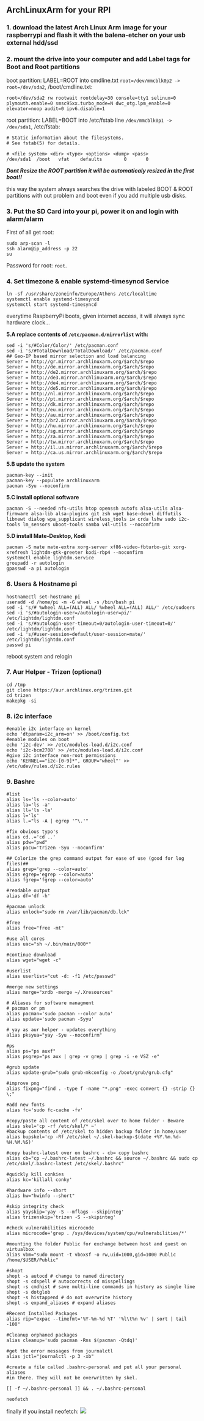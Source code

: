 ## ArchLinuxArm for your RPI

### 1. download the latest Arch Linux Arm image for your raspberrypi and flash it with the balena-etcher on your usb external hdd/ssd

### 2. mount the drive into your computer and add Label tags for Boot and Root partitions

boot partition: LABEL=ROOT into cmdline.txt `root=/dev/mmcblk0p2 -> root=/dev/sda2`, /boot/cmdline.txt:
```
root=/dev/sda2 rw rootwait rootdelay=30 console=tty1 selinux=0 plymouth.enable=0 smsc95xx.turbo_mode=N dwc_otg.lpm_enable=0 elevator=noop audit=0 ipv6.disable=1
```

root partition: LABEL=BOOT into /etc/fstab line `/dev/mmcblk0p1 -> /dev/sda1`, /etc/fstab:
```
# Static information about the filesystems.
# See fstab(5) for details.

# <file system> <dir> <type> <options> <dump> <pass>
/dev/sda1  /boot   vfat    defaults        0       0
```
***Dont Resize the ROOT partition it will be automaticaly resized in the first boot!!***

this way the system always searches the drive with labeled BOOT & ROOT partitions with out problem and boot even if you add multiple usb disks.

### 3. Put the SD Card into your pi, power it on and login with alarm/alarm
First of all get root:
```
sudo arp-scan -l
ssh alarm@ip_address -p 22
su
```
Password for root: `root`.

### 4. Set timezone & enable systemd-timesyncd Service
```
ln -sf /usr/share/zoneinfo/Europe/Athens /etc/localtime
systemctl enable systemd-timesyncd
systemctl start systemd-timesyncd
```
everytime RaspberryPi boots, given internet access, it will always sync hardware clock...

**5.A replace contents of `/etc/pacman.d/mirrorlist` with:**
```
sed -i 's/#Color/Color/' /etc/pacman.conf
sed -i 's/#TotalDownload/TotalDownload/' /etc/pacman.conf
## Geo-IP based mirror selection and load balancing
Server = http://gr.mirror.archlinuxarm.org/$arch/$repo
Server = http://de.mirror.archlinuxarm.org/$arch/$repo
Server = http://de2.mirror.archlinuxarm.org/$arch/$repo
Server = http://de3.mirror.archlinuxarm.org/$arch/$repo
Server = http://de4.mirror.archlinuxarm.org/$arch/$repo
Server = http://de5.mirror.archlinuxarm.org/$arch/$repo
Server = http://nl.mirror.archlinuxarm.org/$arch/$repo
Server = http://pt.mirror.archlinuxarm.org/$arch/$repo
Server = http://dk.mirror.archlinuxarm.org/$arch/$repo
Server = http://eu.mirror.archlinuxarm.org/$arch/$repo
Server = http://au.mirror.archlinuxarm.org/$arch/$repo
Server = http://br2.mirror.archlinuxarm.org/$arch/$repo
Server = http://hu.mirror.archlinuxarm.org/$arch/$repo
Server = http://sg.mirror.archlinuxarm.org/$arch/$repo
Server = http://za.mirror.archlinuxarm.org/$arch/$repo
Server = http://tw.mirror.archlinuxarm.org/$arch/$repo
Server = http://il.us.mirror.archlinuxarm.org/$arch/$repo
Server = http://ca.us.mirror.archlinuxarm.org/$arch/$repo
```

**5.B update the system**
```
pacman-key --init
pacman-key --populate archlinuxarm
pacman -Syu --noconfirm
```
**5.C install optional software**
```
pacman -S --needed nfs-utils htop openssh autofs alsa-utils alsa-firmware alsa-lib alsa-plugins git zsh wget base-devel diffutils libnewt dialog wpa_supplicant wireless_tools iw crda lshw sudo i2c-tools lm_sensors uboot-tools samba v4l-utils --noconfirm
```
**5.D install Mate-Desktop, Kodi**
```
pacman -S mate mate-extra xorg-server xf86-video-fbturbo-git xorg-xrefresh lightdm-gtk-greeter kodi-rbp4 --noconfirm
systemctl enable lightdm.service
groupadd -r autologin
gpasswd -a pi autologin
```
### 6. Users & Hostname pi
```
hostnamectl set-hostname pi
useradd -d /home/pi -m -G wheel -s /bin/bash pi
sed -i 's/# %wheel ALL=(ALL) ALL/ %wheel ALL=(ALL) ALL/' /etc/sudoers
sed -i 's/#autologin-user=/autologin-user=pi/' /etc/lightdm/lightdm.conf
sed -i 's/#autologin-user-timeout=0/autologin-user-timeout=0/' /etc/lightdm/lightdm.conf
sed -i 's/#user-session=default/user-session=mate/' /etc/lightdm/lightdm.conf
passwd pi
```
reboot system and relogin
### 7. Aur Helper - Trizen (optional)
```
cd /tmp
git clone https://aur.archlinux.org/trizen.git
cd trizen
makepkg -si
```
### 8. i2c interface
```
#enable i2c interface on kernel
echo 'dtparam=i2c_arm=on' >> /boot/config.txt
#enable modules on boot
echo 'i2c-dev' >> /etc/modules-load.d/i2c.conf
echo 'i2c-bcm2708' >> /etc/modules-load.d/i2c.conf
#give i2c interface non-root permissions
echo 'KERNEL=="i2c-[0-9]*", GROUP="wheel"' >> /etc/udev/rules.d/i2c.rules
```
### 9. Bashrc
```
#list
alias ls='ls --color=auto'
alias la='ls -a'
alias ll='ls -la'
alias l='ls' 					
alias l.="ls -A | egrep '^\.'"      

#fix obvious typo's
alias cd..='cd ..'
alias pdw="pwd"
alias pacu='trizen -Syu --noconfirm'

## Colorize the grep command output for ease of use (good for log files)##
alias grep='grep --color=auto'
alias egrep='egrep --color=auto'
alias fgrep='fgrep --color=auto'

#readable output
alias df='df -h'

#pacman unlock
alias unlock="sudo rm /var/lib/pacman/db.lck"

#free
alias free="free -mt"

#use all cores
alias uac="sh ~/.bin/main/000*"

#continue download
alias wget="wget -c"

#userlist
alias userlist="cut -d: -f1 /etc/passwd"

#merge new settings
alias merge="xrdb -merge ~/.Xresources"

# Aliases for software managment
# pacman or pm
alias pacman='sudo pacman --color auto'
alias update='sudo pacman -Syyu'

# yay as aur helper - updates everything
alias pksyua="yay -Syu --noconfirm"

#ps
alias ps="ps auxf"
alias psgrep="ps aux | grep -v grep | grep -i -e VSZ -e"

#grub update
alias update-grub="sudo grub-mkconfig -o /boot/grub/grub.cfg"

#improve png
alias fixpng="find . -type f -name "*.png" -exec convert {} -strip {} \;"

#add new fonts
alias fc='sudo fc-cache -fv'

#copy/paste all content of /etc/skel over to home folder - Beware
alias skel='cp -rf /etc/skel/* ~'
#backup contents of /etc/skel to hidden backup folder in home/user
alias bupskel='cp -Rf /etc/skel ~/.skel-backup-$(date +%Y.%m.%d-%H.%M.%S)'

#copy bashrc-latest over on bashrc - cb= copy bashrc
alias cb="cp ~/.bashrc-latest ~/.bashrc && source ~/.bashrc && sudo cp /etc/skel/.bashrc-latest /etc/skel/.bashrc"

#quickly kill conkies
alias kc='killall conky'

#hardware info --short
alias hw="hwinfo --short"

#skip integrity check
alias yayskip='yay -S --mflags --skipinteg'
alias trizenskip='trizen -S --skipinteg'

#check vulnerabilities microcode
alias microcode='grep . /sys/devices/system/cpu/vulnerabilities/*'

#mounting the folder Public for exchange between host and guest on virtualbox
alias vbm="sudo mount -t vboxsf -o rw,uid=1000,gid=1000 Public /home/$USER/Public"

#shopt
shopt -s autocd # change to named directory
shopt -s cdspell # autocorrects cd misspellings
shopt -s cmdhist # save multi-line commands in history as single line
shopt -s dotglob
shopt -s histappend # do not overwrite history
shopt -s expand_aliases # expand aliases

#Recent Installed Packages
alias rip="expac --timefmt='%Y-%m-%d %T' '%l\t%n %v' | sort | tail -100"

#Cleanup orphaned packages
alias cleanup='sudo pacman -Rns $(pacman -Qtdq)'

#get the error messages from journalctl
alias jctl="journalctl -p 3 -xb"

#create a file called .bashrc-personal and put all your personal aliases
#in there. They will not be overwritten by skel.

[[ -f ~/.bashrc-personal ]] && . ~/.bashrc-personal

neofetch

```
finally if you install neofetch:
<img src="home.jpg">
